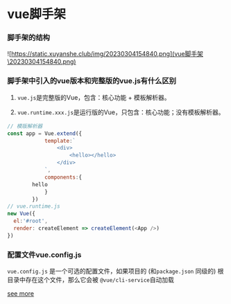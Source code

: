 # vue脚手架

### 脚手架的结构

![https://static.xuyanshe.club/img/20230304154840.png](vue脚手架\20230304154840.png)

### 脚手架中引入的vue版本和完整版的vue.js有什么区别

1. `vue.js`是完整版的Vue，包含：核心功能 + 模板解析器。

2. `vue.runtime.xxx.js`是运行版的Vue，只包含：核心功能；没有模板解析器。

```JavaScript
// 模版解析器
const app = Vue.extend({
            template:`
                <div>    
                    <hello></hello>
                </div>
            `,
            components:{
        hello
            }
        })
// vue.runtime.js
new Vue({
  el:'#root',
  render: createElement => createElement(<App />)
})
```

### 配置文件vue.config.js

`vue.config.js` 是一个可选的配置文件，如果项目的 (和`package.json` 同级的) 根目录中存在这个文件，那么它会被 `@vue/cli-service`自动加载

[see more](https://cli.vuejs.org/zh/config)
